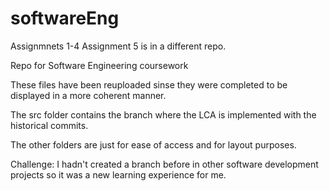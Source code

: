 # softwareEng

Assignmnets 1-4
Assignment 5 is in a different repo.

Repo for Software Engineering coursework 

These files have been reuploaded sinse they were completed to be displayed in  a more coherent manner.

The src folder contains the branch where the LCA is implemented with the historical commits. 

The other folders are just for ease of access and for layout purposes. 

Challenge:
I hadn't created a branch before in other software development projects so it was a new learning experience for me. 
